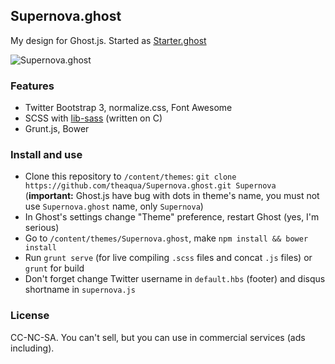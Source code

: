 ##  Supernova.ghost
My design for Ghost.js.
Started as [Starter.ghost][3]

![Supernova.ghost][1]

### Features
 - Twitter Bootstrap 3, normalize.css, Font Awesome
 - SCSS with [lib-sass][2] (written on C)
 - Grunt.js, Bower
 
### Install and use
 - Clone this repository to `/content/themes`: ``git clone https://github.com/theaqua/Supernova.ghost.git Supernova`` (**important:** Ghost.js have bug with dots in theme's name, you must not use ``Supernova.ghost`` name, only ``Supernova``)
 - In Ghost's settings change "Theme" preference, restart Ghost (yes, I'm serious)
 - Go to ``/content/themes/Supernova.ghost``, make ``npm install && bower install``
 - Run ``grunt serve`` (for live compiling ``.scss`` files and concat ``.js`` files) or ``grunt`` for build
 - Don't forget change Twitter username in ``default.hbs`` (footer) and disqus shortname in ``supernova.js``
 
### License
CC-NC-SA. You can't sell, but you can use in commercial services (ads including).

  [1]: http://gm4.in/i/fgy.png
  [2]: http://libsass.org/
  [3]: https://github.com/theaqua/Starter.ghost